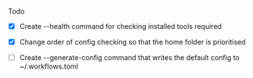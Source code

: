 Todo
- [x] Create --health command for checking installed tools required
- [x] Change order of config checking so that the home folder is prioritised
- [ ] Create --generate-config command that writes the default config to ~/.workflows.toml

